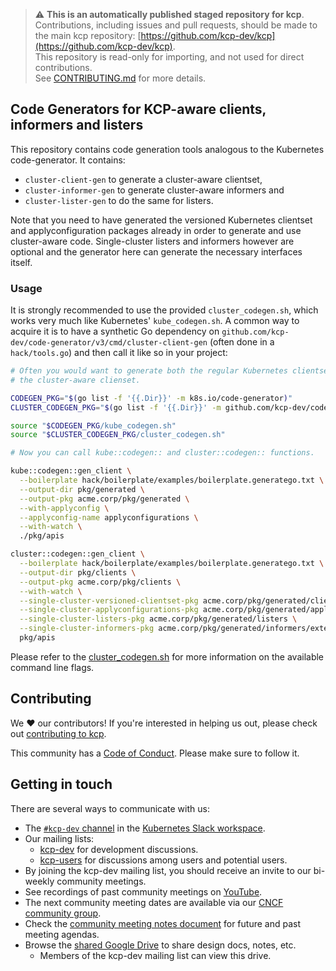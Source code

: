 > ⚠️ **This is an automatically published staged repository for kcp**.   
> Contributions, including issues and pull requests, should be made to the main kcp repository: [https://github.com/kcp-dev/kcp](https://github.com/kcp-dev/kcp).  
> This repository is read-only for importing, and not used for direct contributions.  
> See [CONTRIBUTING.md](./CONTRIBUTING.md) for more details.

## Code Generators for KCP-aware clients, informers and listers

This repository contains code generation tools analogous to the Kubernetes
code-generator. It contains:

* `cluster-client-gen` to generate a cluster-aware clientset,
* `cluster-informer-gen` to generate cluster-aware informers and
* `cluster-lister-gen` to do the same for listers.

Note that you need to have generated the versioned Kubernetes clientset and
applyconfiguration packages already in order to generate and use cluster-aware
code. Single-cluster listers and informers however are optional and the
generator here can generate the necessary interfaces itself.

### Usage

It is strongly recommended to use the provided `cluster_codegen.sh`, which works
very much like Kubernetes' `kube_codegen.sh`. A common way to acquire it is to
have a synthetic Go dependency on `github.com/kcp-dev/code-generator/v3/cmd/cluster-client-gen`
(often done in a `hack/tools.go`) and then call it like so in your project:

```bash
# Often you would want to generate both the regular Kubernetes clientset and
# the cluster-aware clienset.

CODEGEN_PKG="$(go list -f '{{.Dir}}' -m k8s.io/code-generator)"
CLUSTER_CODEGEN_PKG="$(go list -f '{{.Dir}}' -m github.com/kcp-dev/code-generator/v3)"

source "$CODEGEN_PKG/kube_codegen.sh"
source "$CLUSTER_CODEGEN_PKG/cluster_codegen.sh"

# Now you can call kube::codegen:: and cluster::codegen:: functions.

kube::codegen::gen_client \
  --boilerplate hack/boilerplate/examples/boilerplate.generatego.txt \
  --output-dir pkg/generated \
  --output-pkg acme.corp/pkg/generated \
  --with-applyconfig \
  --applyconfig-name applyconfigurations \
  --with-watch \
  ./pkg/apis

cluster::codegen::gen_client \
  --boilerplate hack/boilerplate/examples/boilerplate.generatego.txt \
  --output-dir pkg/clients \
  --output-pkg acme.corp/pkg/clients \
  --with-watch \
  --single-cluster-versioned-clientset-pkg acme.corp/pkg/generated/clientset/versioned \
  --single-cluster-applyconfigurations-pkg acme.corp/pkg/generated/applyconfigurations \
  --single-cluster-listers-pkg acme.corp/pkg/generated/listers \
  --single-cluster-informers-pkg acme.corp/pkg/generated/informers/externalversions \
  pkg/apis
```

Please refer to the [cluster_codegen.sh](./cluster_codegen.sh) for more information
on the available command line flags.

## Contributing

We ❤️ our contributors! If you're interested in helping us out, please check out [contributing to kcp](https://docs.kcp.io/kcp/main/contributing/).

This community has a [Code of Conduct](./code-of-conduct.md). Please make sure to follow it.

## Getting in touch

There are several ways to communicate with us:

- The [`#kcp-dev` channel](https://app.slack.com/client/T09NY5SBT/C021U8WSAFK) in the [Kubernetes Slack workspace](https://slack.k8s.io).
- Our mailing lists:
    - [kcp-dev](https://groups.google.com/g/kcp-dev) for development discussions.
    - [kcp-users](https://groups.google.com/g/kcp-users) for discussions among users and potential users.
- By joining the kcp-dev mailing list, you should receive an invite to our bi-weekly community meetings.
- See recordings of past community meetings on [YouTube](https://www.youtube.com/channel/UCfP_yS5uYix0ppSbm2ltS5Q).
- The next community meeting dates are available via our [CNCF community group](https://community.cncf.io/kcp/).
- Check the [community meeting notes document](https://docs.google.com/document/d/1PrEhbmq1WfxFv1fTikDBZzXEIJkUWVHdqDFxaY1Ply4) for future and past meeting agendas.
- Browse the [shared Google Drive](https://drive.google.com/drive/folders/1FN7AZ_Q1CQor6eK0gpuKwdGFNwYI517M?usp=sharing) to share design docs, notes, etc.
    - Members of the kcp-dev mailing list can view this drive.
